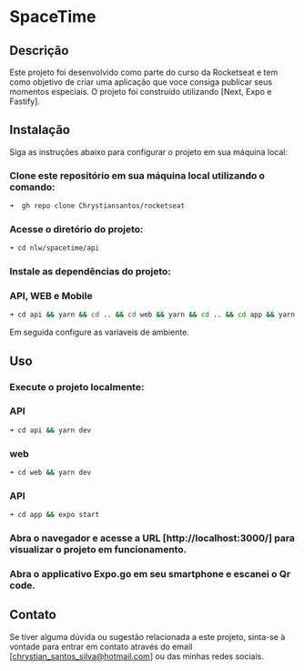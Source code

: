 # SpaceTime

## Descrição

Este projeto foi desenvolvido como parte do curso da Rocketseat e tem como objetivo de criar uma aplicação que voce consiga publicar seus momentos especiais. O projeto foi construído utilizando [Next, Expo e Fastify].

## Instalação

Siga as instruções abaixo para configurar o projeto em sua máquina local:

### Clone este repositório em sua máquina local utilizando o comando:

```bash
➜  gh repo clone Chrystiansantos/rocketseat
```
### Acesse o diretório do projeto:

```bash
➜ cd nlw/spacetime/api
```

### Instale as dependências do projeto:

### API, WEB e Mobile

```bash
➜ cd api && yarn && cd .. && cd web && yarn && cd .. && cd app && yarn
```

Em seguida configure as variaveis de ambiente.

## Uso

### Execute o projeto localmente:

### API

```bash
➜ cd api && yarn dev
```

### web

```bash
➜ cd web && yarn dev
```

### API

```bash
➜ cd app && expo start
```

### Abra o navegador e acesse a URL [http://localhost:3000/] para visualizar o projeto em funcionamento.

### Abra o applicativo Expo.go em seu smartphone e escanei o Qr code.

## Contato

Se tiver alguma dúvida ou sugestão relacionada a este projeto, sinta-se à vontade para entrar em contato através do email [chrystian_santos_silva@hotmail.com] ou das minhas redes sociais.
